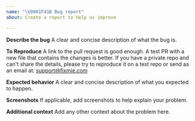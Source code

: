 ```yaml
---
name: "\U0001F41B Bug report"
about: Create a report to help us improve

---
```


**Describe the bug**
A clear and concise description of what the bug is.

**To Reproduce**
A link to the pull request is good enough. A test PR with a new file that contains the changes is better. If you have a private repo and can't share the details, please try to reproduce it on a test repo or send as an email at: support@fixmie.com

**Expected behavior**
A clear and concise description of what you expected to happen.

**Screenshots**
If applicable, add screenshots to help explain your problem.

**Additional context**
Add any other context about the problem here.

